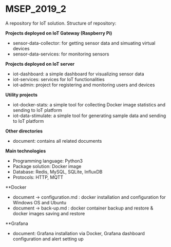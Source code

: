 # MSEP_2019_2

A repository for IoT solution.
Structure of repository:

**Projects deployed on IoT Gateway (Raspberry Pi)**

- sensor-data-collector: for getting sensor data and simuating virtual devices
- sensor-data-services: for monitoring sensors

**Projects deployed on IoT server**

- iot-dashboard: a simple dashboard for visualizing sensor data
- iot-services: services for IoT functionalities
- iot-admin: project for registering and monitoring users and devices

**Utility projects**

- iot-docker-stats: a simple tool for collecting Docker image statistics and sending to IoT platform
- iot-data-stimulate: a simple tool for generating sample data and sending to IoT platform

**Other directories**

- document: contains all related documents

**Main technologies**

- Programming language: Python3
- Package solution: Docker image
- Database: Redis, MySQL, SQLite, InfluxDB
- Protocols: HTTP, MQTT

**Docker 

- document -> configuration.md : docker installation and configuration for Windows OS and Ubuntu
- document -> back-up.md : docker container backup and restore & docker images saving and restore

**Grafana

- document: Grafana installation via Docker, Grafana dashboard configuration and alert setting up

